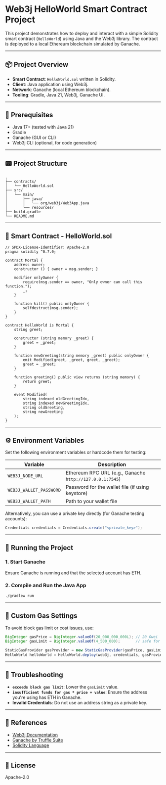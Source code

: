 # Web3j HelloWorld Smart Contract Project

This project demonstrates how to deploy and interact with a simple Solidity smart contract (`HelloWorld`) using Java and the Web3j library. The contract is deployed to a local Ethereum blockchain simulated by Ganache.

---

## 📦 Project Overview

* **Smart Contract**: `HelloWorld.sol` written in Solidity.
* **Client**: Java application using Web3j.
* **Network**: Ganache (local Ethereum blockchain).
* **Tooling**: Gradle, Java 21, Web3j, Ganache UI.

---

## 🔧 Prerequisites

* Java 17+ (tested with Java 21)
* Gradle
* Ganache (GUI or CLI)
* Web3j CLI (optional, for code generation)

---

## 📟 Project Structure

```
.
├── contracts/
│   └── HelloWorld.sol
├── src/
│   └── main/
│       ├── java/
│       │   └── org/web3j/Web3App.java
│       └── resources/
├── build.gradle
└── README.md
```

---

## 📜 Smart Contract - HelloWorld.sol

```solidity
// SPDX-License-Identifier: Apache-2.0
pragma solidity ^0.7.0;

contract Mortal {
    address owner;
    constructor () { owner = msg.sender; }

    modifier onlyOwner {
        require(msg.sender == owner, "Only owner can call this function.");
        _;
    }

    function kill() public onlyOwner {
        selfdestruct(msg.sender);
    }
}

contract HelloWorld is Mortal {
    string greet;

    constructor (string memory _greet) {
        greet = _greet;
    }

    function newGreeting(string memory _greet) public onlyOwner {
        emit Modified(greet, _greet, greet, _greet);
        greet = _greet;
    }

    function greeting() public view returns (string memory) {
        return greet;
    }

    event Modified(
        string indexed oldGreetingIdx,
        string indexed newGreetingIdx,
        string oldGreeting,
        string newGreeting
    );
}
```

---

## ⚙️ Environment Variables

Set the following environment variables or hardcode them for testing:

| Variable                | Description                                              |
| ----------------------- | -------------------------------------------------------- |
| `WEB3J_NODE_URL`        | Ethereum RPC URL (e.g., Ganache `http://127.0.0.1:7545`) |
| `WEB3J_WALLET_PASSWORD` | Password for the wallet file (if using keystore)         |
| `WEB3J_WALLET_PATH`     | Path to your wallet file                                 |

Alternatively, you can use a private key directly (for Ganache testing accounts):

```java
Credentials credentials = Credentials.create("<private_key>");
```

---

## 🚀 Running the Project

### 1. Start Ganache

Ensure Ganache is running and that the selected account has ETH.

### 2. Compile and Run the Java App

```bash
./gradlew run
```

---

## 💠 Custom Gas Settings

To avoid block gas limit or cost issues, use:

```java
BigInteger gasPrice = BigInteger.valueOf(20_000_000_000L); // 20 Gwei
BigInteger gasLimit = BigInteger.valueOf(4_500_000);       // safe for Ganache

StaticGasProvider gasProvider = new StaticGasProvider(gasPrice, gasLimit);
HelloWorld helloWorld = HelloWorld.deploy(web3j, credentials, gasProvider, "Hello Blockchain World!").send();
```

---

## 🥪 Troubleshooting

* **`exceeds block gas limit`**: Lower the `gasLimit` value.
* **`insufficient funds for gas * price + value`**: Ensure the address you're using has ETH in Ganache.
* **Invalid Credentials**: Do not use an address string as a private key.

---

## 📒 References

* [Web3j Documentation](https://docs.web3j.io/)
* [Ganache by Truffle Suite](https://trufflesuite.com/ganache/)
* [Solidity Language](https://soliditylang.org/)

---

## 📄 License

Apache-2.0
